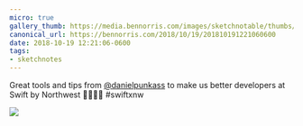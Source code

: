 ```yaml
---
micro: true
gallery_thumb: https://media.bennorris.com/images/sketchnotable/thumbs/swift-by-northwest-2018-sketchnotes-04.jpg
canonical_url: https://bennorris.com/2018/10/19/201810191221060600
date: 2018-10-19 12:21:06-0600
tags:
- sketchnotes
---
```


Great tools and tips from [@danielpunkass](https://micro.blog/danielpunkass) to make us better developers at Swift by Northwest 🤯📱✍🏼 #swiftxnw

<img src="https://media.bennorris.com/images/sketchnotable/swift-by-northwest-2018/swift-by-northwest-2018-sketchnotes-04.jpg" />